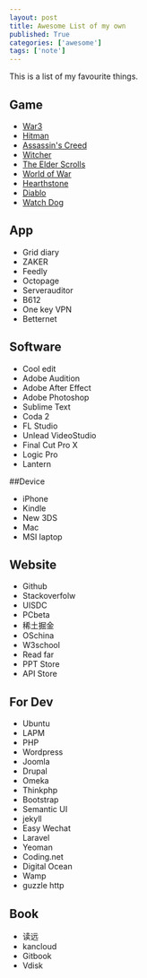 ```yaml
---
layout: post
title: Awesome List of my own
published: True
categories: ['awesome']
tags: ['note']
---
```


This is a list of my favourite things.

<!--more-->

## Game


* [War3](http://us.blizzard.com/en-us/games/war3/)
* [Hitman](https://hitman.com/)
* [Assassin's Creed](assassinscreed.ubi.com/en-us/home/)
* [Witcher](thewitcher.com/witcher3)
* [The Elder Scrolls](www.elderscrolls.com/skyrim/)
* [World of War](http://www.battlenet.com.cn/wow/zh/)
* [Hearthstone](http://hs.blizzard.cn/checksite.html)
* [Diablo](http://d3.blizzard.cn/)
* [Watch Dog](watchdogs.ubisoft.com/watchdogs/en-us/home/)


## App

* Grid diary
* ZAKER
* Feedly
* Octopage
* Serverauditor
* B612
* One key VPN
* Betternet

## Software

* Cool edit
* Adobe Audition
* Adobe After Effect
* Adobe Photoshop
* Sublime Text
* Coda 2
* FL Studio
* Unlead VideoStudio
* Final Cut Pro X
* Logic Pro
* Lantern

##Device

* iPhone
* Kindle
* New 3DS
* Mac
* MSI laptop

## Website

* Github
* Stackoverfolw
* UISDC
* PCbeta
* 稀土掘金
* OSchina
* W3school
* Read far
* PPT Store
* API Store

## For Dev

* Ubuntu
* LAPM
* PHP
* Wordpress
* Joomla
* Drupal
* Omeka
* Thinkphp
* Bootstrap
* Semantic UI
* jekyll
* Easy Wechat
* Laravel
* Yeoman
* Coding.net
* Digital Ocean
* Wamp
* guzzle http

## Book

* 读远
* kancloud
* Gitbook
* Vdisk
